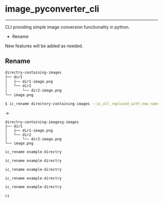 # image_pyconverter_cli

---------------------------------------

CLI providing simple image conversion functionality in python.

* Rename

New features will be added as needed.

## Rename

```bash
directry-containing-images
├── dir1
│   ├── dir1-image.png
│   └── dir2
│       └── dir2-image.png
└── image.png

```
```bash
$ ic_rename directory-containing-images --is_all_replaced_with_new_name --new_name new-name
```
->
```shell
directry-containing-imagesg-images
├── dir1
│   ├── dir1-image.png
│   └── dir2
│       └── dir2-image.png
└── image.png

```

```bash
ic_rename example-directry
```

```bash
ic_rename example-directry
```

```bash
ic_rename example-directry
```

```bash
ic_rename example-directry
```

```bash
ic_rename example-directry

ci
```
